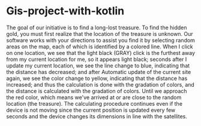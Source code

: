 # Gis-project-with-kotlin
The goal of our initiative is to find a long-lost treasure. 
To find the hidden gold, you must first realize that the location of the treasure is unknown. 
Our software works with your directions to assist you find it by selecting random areas on the map, each of which is identified by a colored line.
When I click on one location, we see that the light black (GRAY) click is the furthest away from my current location for me, 
so it appears light black; seconds after I update my current location, we see the line change to blue, 
indicating that the distance has decreased; and after Automatic update of the current site again, 
we see the color change to yellow, indicating that the distance has increased; 
and thus the calculation is done with the gradation of colors, and the distance is calculated with the gradation of colors.
Until we approach the red color, which means we've arrived at or are close to the random location (the treasure). 
The calculating procedure continues even if the device is not moving since the current position is 
updated every few seconds and the device changes its dimensions in line with the satellites.
